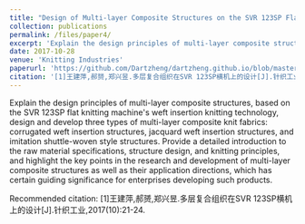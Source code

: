```yaml
---
title: "Design of Multi-layer Composite Structures on the SVR 123SP Flat Knitting Machine"
collection: publications
permalink: /files/paper4/
excerpt: 'Explain the design principles of multi-layer composite structures, based on the SVR 123SP flat knitting machine&apos;s weft insertion knitting technology, design and develop three types of multi-layer composite knit fabrics: corrugated weft insertion structures, jacquard weft insertion structures, and imitation shuttle-woven style structures. Provide a detailed introduction to the raw material specifications, structure design, and knitting principles, and highlight the key points in the research and development of multi-layer composite structures as well as their application directions, which has certain guiding significance for enterprises developing such products.'
date: 2017-10-28
venue: 'Knitting Industries'
paperurl: 'https://github.com/Dartzheng/dartzheng.github.io/blob/master/files/paper4.pdf'
citation: '[1]王建萍,郝赟,郑兴昱.多层复合组织在SVR 123SP横机上的设计[J].针织工业,2017(10):21-24.'
---
```

Explain the design principles of multi-layer composite structures, based on the SVR 123SP flat knitting machine&apos;s weft insertion knitting technology, design and develop three types of multi-layer composite knit fabrics: corrugated weft insertion structures, jacquard weft insertion structures, and imitation shuttle-woven style structures. Provide a detailed introduction to the raw material specifications, structure design, and knitting principles, and highlight the key points in the research and development of multi-layer composite structures as well as their application directions, which has certain guiding significance for enterprises developing such products.

Recommended citation: [1]王建萍,郝赟,郑兴昱.多层复合组织在SVR 123SP横机上的设计[J].针织工业,2017(10):21-24.
